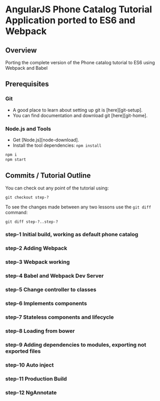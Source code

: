 # AngularJS Phone Catalog Tutorial Application ported to ES6 and Webpack


## Overview

Porting the complete version of the Phone catalog tutorial to ES6 using Webpack and Babel


## Prerequisites

### Git

- A good place to learn about setting up git is [here][git-setup].
- You can find documentation and download git [here][git-home].

### Node.js and Tools

- Get [Node.js][node-download].
- Install the tool dependencies: `npm install`


```bash
npm i 
npm start
```



## Commits / Tutorial Outline

You can check out any point of the tutorial using:

```
git checkout step-?
```

To see the changes made between any two lessons use the `git diff` command:

```
git diff step-?..step-?
```

### step-1 Initial build, working as default phone catalog


### step-2 Adding Webpack 


### step-3 Webpack working


### step-4 Babel and Webpack Dev Server


### step-5 Change controller to classes


### step-6 Implements components


### step-7 Stateless components and lifecycle 


### step-8 Loading from bower


### step-9 Adding dependencies to modules, exporting not exported files


### step-10 Auto inject


### step-11 Production Build


### step-12 NgAnnotate

